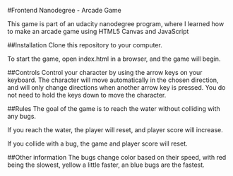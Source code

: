 #Frontend Nanodegree - Arcade Game

This game is part of an udacity nanodegree program, where I learned how to make an arcade game using HTML5 Canvas and JavaScript

##Installation
Clone this repository to your computer. 

To start the game, open index.html in a browser, and the game will begin.

##Controls
Control your character by using the arrow keys on your keyboard. The character will move automatically in the chosen direction, and will only change directions when another arrow key is pressed. You do not need to hold the keys down to move the character.

##Rules
The goal of the game is to reach the water without colliding with any bugs. 

If you reach the water, the player will reset, and player score will increase.

If you collide with a bug, the game and player score will reset.

##Other information
The bugs change color based on their speed, with red being the slowest, yellow a little faster, an blue bugs are the fastest.